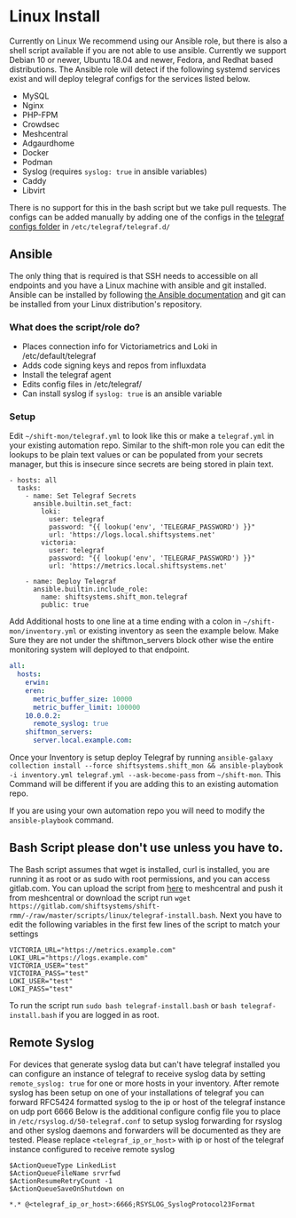 # Linux Install
Currently on Linux We recommend using our Ansible role, but there is also a shell script available if you are not able to use ansible.
Currently we support Debian 10 or newer, Ubuntu 18.04 and newer, Fedora, and Redhat based distributions.
The Ansible role will detect if the following systemd services exist and will deploy telegraf configs for the services listed below.
* MySQL
* Nginx
* PHP-FPM
* Crowdsec
* Meshcentral
* Adgaurdhome
* Docker
* Podman
* Syslog (requires ```syslog: true``` in ansible variables)
* Caddy
* Libvirt

There is no support for this in the bash script but we take pull requests.
The configs can be added manually by adding one of the configs in the [telegraf configs folder](../../telegraf-configs/linux) in ```/etc/telegraf/telegraf.d/```

## Ansible
The only thing that is required is that SSH needs to accessible on all endpoints and you have a Linux machine with ansible and git installed. 
Ansible can be installed by following [the Ansible documentation](https://docs.ansible.com/ansible/latest/installation_guide/intro_installation.html#installing-ansible-on-specific-operating-systems) and git can be installed from your Linux distribution's repository.

### What does the script/role do? 
* Places connection info for Victoriametrics and Loki in /etc/default/telegraf
* Adds code signing keys and repos from influxdata
* Install the telegraf agent
* Edits config files in /etc/telegraf/
* Can install syslog if ```syslog: true``` is an ansible variable

### Setup 

Edit `~/shift-mon/telegraf.yml` to look like this or make a `telegraf.yml` in your existing automation repo.
Similar to the shift-mon role you can edit the lookups to be plain text values or can be populated from your secrets manager, but this is insecure since secrets are being stored in plain text.

```
- hosts: all
  tasks:
    - name: Set Telegraf Secrets
      ansible.builtin.set_fact:
        loki:
          user: telegraf
          password: "{{ lookup('env', 'TELEGRAF_PASSWORD') }}"
          url: 'https://logs.local.shiftsystems.net'
        victoria:
          user: telegraf
          password: "{{ lookup('env', 'TELEGRAF_PASSWORD') }}"
          url: 'https://metrics.local.shiftsystems.net'

    - name: Deploy Telegraf
      ansible.builtin.include_role:
        name: shiftsystems.shift_mon.telegraf
        public: true
```

Add Additional hosts to one line at a time ending with a colon in `~/shift-mon/inventory.yml` or existing inventory as seen the example below. Make Sure they are not under the shiftmon_servers block other wise the entire monitoring system will deployed to that endpoint.

```yaml
all:
  hosts:
    erwin:
    eren:
      metric_buffer_size: 10000
      metric_buffer_limit: 100000
    10.0.0.2:
      remote_syslog: true
    shiftmon_servers:
      server.local.example.com:

```

Once your Inventory is setup deploy Telegraf by running `ansible-galaxy collection install --force shiftsystems.shift_mon && ansible-playbook -i inventory.yml telegraf.yml --ask-become-pass` from `~/shift-mon`.
This Command will be different if you are adding this to an existing automation repo.

If you are using your own automation repo you will need to modify the `ansible-playbook` command.

## Bash Script please don't use unless you have to.
The Bash script assumes that wget is installed, curl is installed, you are running it as root or as sudo with root permissions, and you can access gitlab.com. You can upload the script from [here](https://gitlab.com/shiftsystems/shift-rmm/-/raw/master/scripts/linux/telegraf-install.bash) to meshcentral and push it from meshcentral or download the script run ```wget https://gitlab.com/shiftsystems/shift-rmm/-/raw/master/scripts/linux/telegraf-install.bash```. Next you have to edit the following variables in the first few lines of the script to match your settings
```
VICTORIA_URL="https://metrics.example.com"
LOKI_URL="https://logs.example.com"
VICTORIA_USER="test"
VICTOIRA_PASS="test"
LOKI_USER="test"
LOKI_PASS="test"
```
To run the script run ```sudo bash telegraf-install.bash``` or ```bash telegraf-install.bash``` if you are logged in as root.

## Remote Syslog
For devices that generate syslog data but can't have telegraf installed you can configure an instance of telegraf to receive syslog data by setting ```remote_syslog: true``` for one or more hosts in your inventory.
After remote syslog has been setup on one of your installations of telegraf you can forward RFC5424 formatted syslog to the ip or host of the telegraf instance on udp port 6666
Below is the additional configure config file you to place in ```/etc/rsyslog.d/50-telegraf.conf``` to setup syslog forwarding for rsyslog and other syslog daemons and forwarders will be documented as they are tested.
Please replace ```<telegraf_ip_or_host>``` with ip or host of the telegraf instance configured to receive remote syslog
```
$ActionQueueType LinkedList
$ActionQueueFileName srvrfwd
$ActionResumeRetryCount -1
$ActionQueueSaveOnShutdown on

*.* @<telegraf_ip_or_host>:6666;RSYSLOG_SyslogProtocol23Format

```
